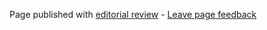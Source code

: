Page published with [editorial review](DocumentationEditorialReview) - [Leave page feedback](LeaveFeedback)